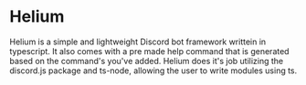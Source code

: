 # Helium
Helium is a simple and lightweight Discord bot framework writtein in typescript. It also comes with a pre made help command that is generated based on the command's you've added. Helium does it's job utilizing the discord.js package and ts-node, allowing the user to write modules using ts.
